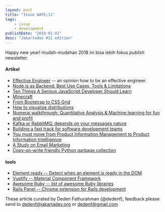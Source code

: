 ```yaml
---
layout: post
title: "Issue &#35;11"
tags:
    - issue
    - development
publishDate: "2018-01-02"
desc: "Jakartadev #11 edition"
---
```


Happy new year! mudah-mudahan 2018 ini bisa lebih fokus _publish_ newsletter.

#### Artikel
- [Effective Engineer](https://gist.github.com/rondy/af1dee1d28c02e9a225ae55da2674a6f) -- an opinion how to be an effective engineer.
- [Node.js as Backend: Best Use Cases, Tools & Limitations](https://medium.com/dailyjs/node-js-as-backend-best-use-cases-tools-limitations-9c65165a5bac?utm_source=jakartadev&utm_medium=newsletter)
- [Ten Things A Serious JavaScript Developer Should Learn](https://benmccormick.org/2017/07/19/ten-things-javascript/?utm_source=jakartadev&utm_medium=newsletter)
- [Minecraft](https://www.alicemaz.com/writing/minecraft.html?utm_source=jakartadev&utm_medium=newsletter)
- [From Bootstrap to CSS Grid](https://open.nytimes.com/bootstrap-to-css-grid-87b3f5f830e4?pagewanted=all&utm_source=jakartadev&utm_medium=newsletter)
- [How to visualize distributions](https://towardsdatascience.com/how-to-visualize-distributions-2cf2243c7b8e?utm_source=jakartadev&utm_medium=newsletter)
- [Numerai walkthrough: Quantitative Analysis & Machine learning for fun and profit](https://hackernoon.com/numerai-walkthrough-quantitative-analysis-machine-learning-for-fun-and-profit-3dcdccabd920?utm_source=jakartadev&utm_medium=newsletter)
- [Kafka or RabbitMQ: depends on your messages nature](https://medium.com/dekses/kafka-or-rabbitmq-depends-on-your-messages-nature-e22ca89918e2?utm_source=jakartadev&utm_medium=newsletter)
- [Building a fast track for software development teams](https://www.linkedin.com/pulse/building-fast-track-software-development-teams-yves-junqueira/?utm_source=jakartadev&utm_medium=newsletter)
- [You must move from Product Information Management to Product Information Intelligence](https://www.linkedin.com/pulse/you-must-move-from-product-information-management-jimmy-ekb%C3%A4ck/?utm_source=jakartadev&utm_medium=newsletter)
- [A Study on Email Marketing](https://www.linkedin.com/pulse/study-email-marketing-stephanie-seputra/?utm_source=jakartadev&utm_medium=newsletter)
- [Copy-on-write friendly Python garbage collection](https://engineering.instagram.com/copy-on-write-friendly-python-garbage-collection-ad6ed5233ddf?utm_source=jakartadev&utm_medium=newsletter)

#### tools
- [Element ready -- Detect when an element is ready in the DOM](https://github.com/sindresorhus/element-ready?utm_source=jakartadev&utm_medium=newsletter)
- [Vuetify -- Material Component Framework](https://vuetifyjs.com/?utm_source=jakartadev&utm_medium=newsletter)
- [Awesome Ruby -- list of awesome Ruby libraries](http://awesome-ruby.com/?utm_source=jakartadev&utm_medium=newsletter)
- [Rails Panel -- Chrome extension for Rails development](https://github.com/dejan/rails_panel?utm_source=jakartadev&utm_medium=newsletter)


These article curated by Deden Fathurahman (@dedenf), feedback please send to dedenf@jakartadev.org or dedenf@gmail.com 
